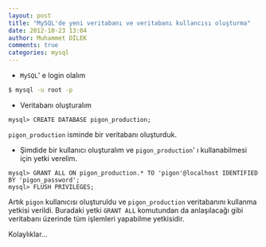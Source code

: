 ```yaml
---
layout: post
title: "MySQL'de yeni veritabanı ve veritabanı kullancısı oluşturma"
date: 2012-10-23 13:04
author: Muhammet DİLEK
comments: true
categories: mysql
---
```

* `MySQL`' e login olalım

```bash
$ mysql -u root -p
```

* Veritabanı oluşturalım

```mysql
mysql> CREATE DATABASE pigon_production;
```

`pigon_production` isminde bir veritabanı oluşturduk.

* Şimdide bir kullanıcı oluşturalım ve `pigon_production`' ı kullanabilmesi için yetki verelim.

```mysql
mysql> GRANT ALL ON pigon_production.* TO 'pigon'@localhost IDENTIFIED BY 'pigon_password';
mysql> FLUSH PRIVILEGES;
```

Artık `pigon` kullanıcısı oluşturuldu ve `pigon_production` veritabanını kullanma yetkisi verildi. Buradaki yetki `GRANT ALL` komutundan da anlaşılacağı gibi veritabanı üzerinde tüm işlemleri yapabilme yetkisidir.

Kolaylıklar...
